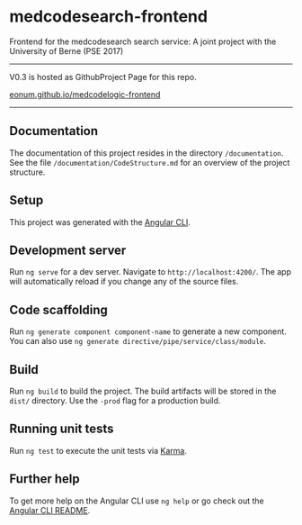 # medcodesearch-frontend

Frontend for the medcodesearch search service: A joint project with the University of Berne (PSE 2017)

--------------------------------------------

V0.3 is hosted as GithubProject Page for this repo.

[eonum.github.io/medcodelogic-frontend](https://eonum.github.io/medcodelogic-frontend)

----------------------------------------------
## Documentation

The documentation of this project resides in the directory `/documentation`. See the file
`/documentation/CodeStructure.md` for an overview of the project structure.

## Setup
This project was generated with the [Angular CLI](https://angular.io/docs/ts/latest/cli-quickstart.html).

## Development server
Run `ng serve` for a dev server. Navigate to `http://localhost:4200/`. The app will automatically reload if you change any of the source files.

## Code scaffolding

Run `ng generate component component-name` to generate a new component. You can also use `ng generate directive/pipe/service/class/module`.

## Build

Run `ng build` to build the project. The build artifacts will be stored in the `dist/` directory. Use the `-prod` flag for a production build.

## Running unit tests

Run `ng test` to execute the unit tests via [Karma](https://karma-runner.github.io).

## Further help

To get more help on the Angular CLI use `ng help` or go check out the [Angular CLI README](https://github.com/angular/angular-cli/blob/master/README.md).
